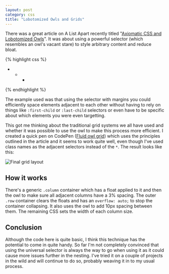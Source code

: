 ```yaml
---
layout: post
category: css
title: "Lobotomized Owls and Grids"
---
```


There was a great article on A List Apart recently titled "[Axiomatic CSS and Lobotomized Owls](http://alistapart.com/article/axiomatic-css-and-lobotomized-owls)". It was about using a powerful selector (which resembles an owl's vacant stare) to style arbitrary content and reduce bloat.

{% highlight css %}
* + *
{% endhighlight %}

The example used was that using the selector with margins you could efficiently space elements adjacent to each other without having to rely on things like `:first-child` or `:last-child` selectors or even have to be specific about which elements you were even targetting.

This got me thinking about the traditional grid systems we all have used and whether it was possible to use the owl to make this process more efficient. I created a quick pen on CodePen ([Fluid owl grid](http://codepen.io/donofkarma/pen/mybXMm)) which uses the principles outlined in the article and it seems to work quite well, even though I've used class names as the adjacent selectors instead of the `*`. The result looks like this:

<img alt="Final grid layout" class="align-center" src="/assets/images/posts/lobotomized-owls-and-grids/fluid-owl-grid.png" />

## How it works

There's a generic `.column` container which has a float applied to it and then the owl to make sure all adjacent columns have a 3% spacing. The outer `.row` container clears the floats and has an `overflow: auto;` to stop the container collapsing. It also uses the owl to add 10px spacing between them. The remaining CSS sets the width of each column size.

## Conclusion

Although the code here is quite basic, I think this technique has the potential to come in quite handy. So far I'm not completely convinced that using the universal selector is always the way to go when using it as it could cause more issues further in the nesting. I've tried it on a couple of projects in the wild and will continue to do so, probably weaving it in to my usual process.
